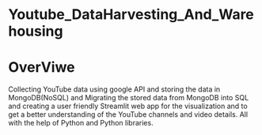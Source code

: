 # Youtube_DataHarvesting_And_Warehousing
# OverViwe
Collecting YouTube data using google API and storing the data in MongoDB(NoSQL) and Migrating the stored data from MongoDB into SQL and  creating a user friendly Streamlit web app for the visualization and to get a better understanding of the YouTube channels and video details.  All with the help of Python and Python libraries.
